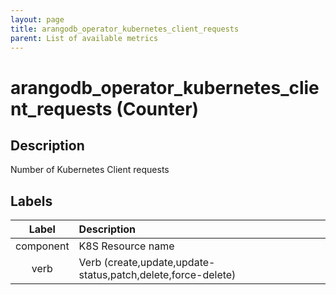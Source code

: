 ```yaml
---
layout: page
title: arangodb_operator_kubernetes_client_requests
parent: List of available metrics
---
```


# arangodb_operator_kubernetes_client_requests (Counter)

## Description

Number of Kubernetes Client requests

## Labels

| Label | Description |
|:---:|:--- |
| component | K8S Resource name |
| verb | Verb (create,update,update-status,patch,delete,force-delete) |
